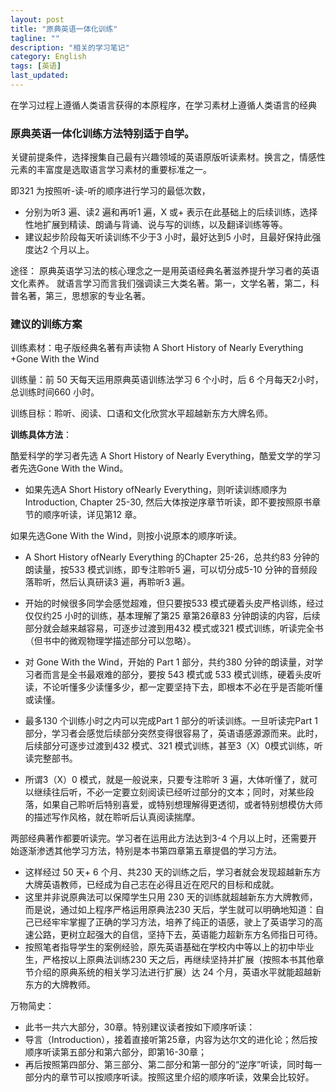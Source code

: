 ```yaml
---
layout: post
title: "原典英语一体化训练"
tagline: ""
description: "相关的学习笔记"
category: English
tags: [英语]
last_updated: 
---
```

在学习过程上遵循人类语言获得的本原程序，在学习素材上遵循人类语言的经典

### 原典英语一体化训练方法特别适于自学。 ###
关键前提条件，选择搜集自己最有兴趣领域的英语原版听读素材。换言之，情感性元素的丰富度是选取语言学习素材的重要标准之一。

即321 为按照听-读-听的顺序进行学习的最低次数，

- 分别为听3 遍、读2 遍和再听1 遍，X 或+ 表示在此基础上的后续训练，选择性地扩展到精读、朗诵与背诵、说与写的训练，以及翻译训练等等。
- 建议起步阶段每天听读训练不少于3 小时，最好达到5 小时，且最好保持此强度达2 个月以上。

途径：
原典英语学习法的核心理念之一是用英语经典名著滋养提升学习者的英语文化素养。
就语言学习而言我们强调读三大类名著。第一，文学名著，第二，科普名著，第三，思想家的专业名著。

### 建议的训练方案 ###
训练素材：电子版经典名著有声读物 A Short History of Nearly Everything +Gone With the Wind

训练量：前 50 天每天运用原典英语训练法学习 6 个小时，后 6 个月每天2小时，总训练时间660 小时。

训练目标：聆听、阅读、口语和文化欣赏水平超越新东方大牌名师。

**训练具体方法**：

酷爱科学的学习者先选 A Short History of Nearly Everything，酷爱文学的学习者先选Gone With the Wind。

- 如果先选A Short History ofNearly Everything，则听读训练顺序为Introduction, Chapter 25-30, 然后大体按逆序章节听读，即不要按照原书章节的顺序听读，详见第12 章。

如果先选Gone With the Wind，则按小说原本的顺序听读。 

- A Short History ofNearly Everything 的Chapter 25-26，总共约83 分钟的朗读量，按533 模式训练，即专注聆听5 遍，可以切分成5-10 分钟的音频段落聆听，然后认真研读3 遍，再聆听3 遍。
- 开始的时候很多同学会感觉超难，但只要按533 模式硬着头皮严格训练，经过仅仅约25 小时的训练，基本理解了第25 章第26章83 分钟朗读的内容，后续部分就会越来越容易，可逐步过渡到用432 模式或321 模式训练，听读完全书（但书中的微观物理学描述部分可以忽略）。

- 对 Gone With the Wind，开始的 Part 1 部分，共约380 分钟的朗读量，对学习者而言是全书最艰难的部分，要按 543 模式或 533 模式训练，硬着头皮听读，不论听懂多少读懂多少，都一定要坚持下去，即根本不必在乎是否能听懂或读懂。
- 最多130 个训练小时之内可以完成Part 1 部分的听读训练。一旦听读完Part 1 部分，学习者会感觉后续部分突然变得很容易了，英语语感源源而来。此时，后续部分可逐步过渡到432 模式、321 模式训练，甚至3（X）0模式训练，听读完整部书。

- 所谓3（X）0 模式，就是一般说来，只要专注聆听 3 遍，大体听懂了，就可以继续往后听，不必一定要立刻阅读已经听过部分的文本；同时，对某些段落，如果自己聆听后特别喜爱，或特别想理解得更透彻，或者特别想模仿大师的描述写作风格，就在聆听后认真阅读揣摩。

两部经典著作都要听读完。学习者在运用此方法达到3-4 个月以上时，还需要开始逐渐渗透其他学习方法，特别是本书第四章第五章提倡的学习方法。

- 这样经过 50 天+ 6 个月、共230 天的训练之后，学习者就会发现超越新东方大牌英语教师，已经成为自己志在必得且近在咫尺的目标和成就。
- 这里并非说原典法可以保障学生只用 230 天的训练就超越新东方大牌教师，而是说，通过如上程序严格运用原典法230 天后，学生就可以明确地知道：自己已经牢牢掌握了正确的学习方法，培养了纯正的语感，驶上了英语学习的高速公路，更树立起强大的自信，坚持下去，英语能力超新东方名师指日可待。
- 按照笔者指导学生的案例经验，原先英语基础在学校内中等以上的初中毕业生，严格按以上原典法训练230 天之后，再继续坚持并扩展（按照本书其他章节介绍的原典系统的相关学习法进行扩展）达 24 个月，英语水平就能超越新东方的大牌教师。

万物简史：

- 此书一共六大部分，30章。特别建议读者按如下顺序听读：
- 导言（Introduction），接着直接听第25章，内容为达尔文的进化论；然后按顺序听读第五部分和第六部分，即第16-30章；
- 再后按照第四部分、第三部分、第二部分和第一部分的“逆序”听读，同时每一部分内的章节可以按顺序听读。按照这里介绍的顺序听读，效果会比较好。

